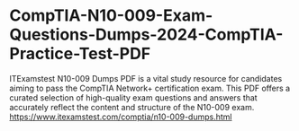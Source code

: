 # CompTIA-N10-009-Exam-Questions-Dumps-2024-CompTIA-Practice-Test-PDF
ITExamstest N10-009 Dumps PDF is a vital study resource for candidates aiming to pass the CompTIA Network+ certification exam. This PDF offers a curated selection of high-quality exam questions and answers that accurately reflect the content and structure of the N10-009 exam. https://www.itexamstest.com/comptia/n10-009-dumps.html
